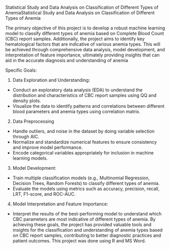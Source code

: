 Statistical Study and Data Analysis on Classification of Different Types of AnemiaStatistical Study and Data Analysis on Classification of Different Types of Anemia

The primary objective of this project is to develop a robust machine learning model to classify different types of anemia based on Complete Blood Count (CBC) report samples. Additionally, the project aims to identify key hematological factors that are indicative of various anemia types. This will be achieved through comprehensive data analysis, model development, and interpretation of feature importance, ultimately providing insights that can aid in the accurate diagnosis and understanding of anemia

Specific Goals:

1. Data Exploration and Understanding:
 - Conduct an exploratory data analysis (EDA) to understand the distribution and characteristics of CBC report samples using QQ and density plots.
 - Visualize the data to identify patterns and correlations between different blood parameters and anemia types using correlation matrix.
2. Data Preprocessing
 - Handle outliers, and noise in the dataset by doing variable selection through AIC.
 - Normalize and standardize numerical features to ensure consistency and improve model performance.
 - Encode categorical variables appropriately for inclusion in machine learning models.
3. Model Development:
 - Train multiple classification models (e.g., Multinomial Regression, Decision Trees, Random Forests) to classify different types of anemia.
 - Evaluate the models using metrics such as accuracy, precision, recall, LRT, F1-score, and ROC-AUC. 
4. Model Interpretation and Feature Importance:
 - Interpret the results of the best-performing model to understand which CBC parameters are most indicative of different types of anemia.
By achieving these goals, the project has provided valuable tools and insights for the classification and understanding of anemia types based on CBC report samples, contributing to better diagnostic practices and patient outcomes.
This project was done using R and MS Word.
